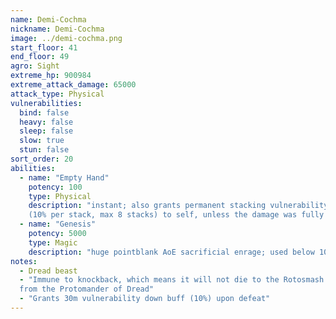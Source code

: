 ```yaml
---
name: Demi-Cochma
nickname: Demi-Cochma
image: ../demi-cochma.png
start_floor: 41
end_floor: 49
agro: Sight
extreme_hp: 900984
extreme_attack_damage: 65000
attack_type: Physical
vulnerabilities:
  bind: false
  heavy: false
  sleep: false
  slow: true
  stun: false
sort_order: 20
abilities:
  - name: "Empty Hand"
    potency: 100
    type: Physical
    description: "instant; also grants permanent stacking vulnerability down
    (10% per stack, max 8 stacks) to self, unless the damage was fully blocked"
  - name: "Genesis"
    potency: 5000
    type: Magic
    description: "huge pointblank AoE sacrificial enrage; used below 10% HP"
notes:
  - Dread beast
  - "Immune to knockback, which means it will not die to the Rotosmash ability
  from the Protomander of Dread"
  - "Grants 30m vulnerability down buff (10%) upon defeat"
---
```

